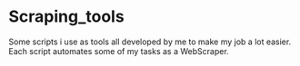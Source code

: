 # Scraping_tools
Some scripts i use as tools all developed by me to make my job a lot easier. Each script automates some of my tasks as a WebScraper.
